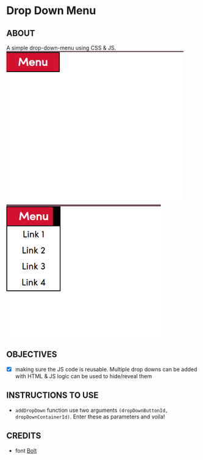 # Drop Down Menu

## ABOUT
A simple drop-down-menu using CSS & JS.  
![Drop Down Close](drop-down-close.png)  
![Drop Down Open](drop-down-open.png)

## OBJECTIVES
- [x] making sure the JS code is reusable. Multiple drop downs can be added with HTML & JS logic can be used to hide/reveal them

## INSTRUCTIONS TO USE
- `addDropDown` function use two arguments `(dropDownButtonId, dropDownContainerId)`. Enter these as parameters and voila!

## CREDITS
- font [Bolt](https://elements.envato.com/bolt-sans-modern-typeface-webfont-N2HPHU)